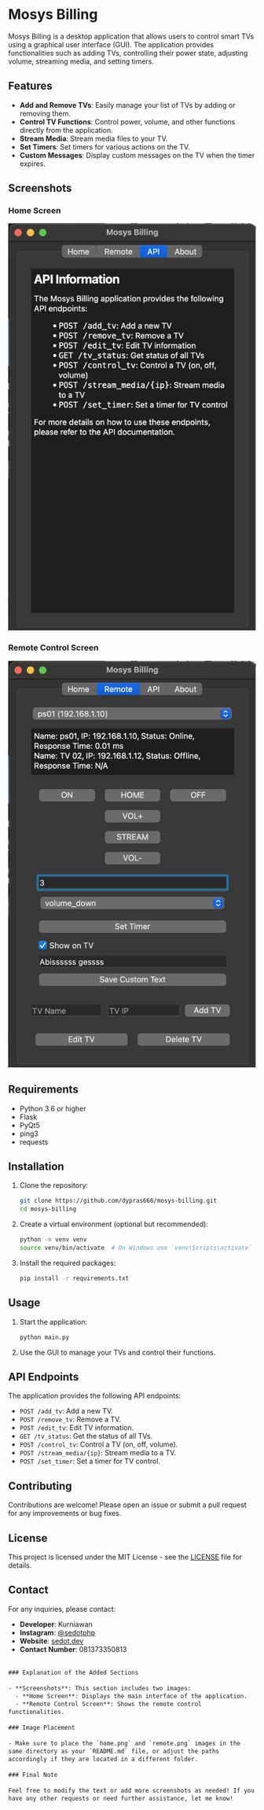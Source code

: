 # Mosys Billing

Mosys Billing is a desktop application that allows users to control smart TVs using a graphical user interface (GUI). The application provides functionalities such as adding TVs, controlling their power state, adjusting volume, streaming media, and setting timers.

## Features

- **Add and Remove TVs**: Easily manage your list of TVs by adding or removing them.
- **Control TV Functions**: Control power, volume, and other functions directly from the application.
- **Stream Media**: Stream media files to your TV.
- **Set Timers**: Set timers for various actions on the TV.
- **Custom Messages**: Display custom messages on the TV when the timer expires.

## Screenshots

### Home Screen
![Home Screen](home.png)

### Remote Control Screen
![Remote Control Screen](remote.png)

## Requirements

- Python 3.6 or higher
- Flask
- PyQt5
- ping3
- requests

## Installation

1. Clone the repository:

   ```bash
   git clone https://github.com/dypras666/mosys-billing.git
   cd mosys-billing
   ```

2. Create a virtual environment (optional but recommended):

   ```bash
   python -m venv venv
   source venv/bin/activate  # On Windows use `venv\Scripts\activate`
   ```

3. Install the required packages:

   ```bash
   pip install -r requirements.txt
   ```

## Usage

1. Start the application:

   ```bash
   python main.py
   ```

2. Use the GUI to manage your TVs and control their functions.

## API Endpoints

The application provides the following API endpoints:

- `POST /add_tv`: Add a new TV.
- `POST /remove_tv`: Remove a TV.
- `POST /edit_tv`: Edit TV information.
- `GET /tv_status`: Get the status of all TVs.
- `POST /control_tv`: Control a TV (on, off, volume).
- `POST /stream_media/{ip}`: Stream media to a TV.
- `POST /set_timer`: Set a timer for TV control.

## Contributing

Contributions are welcome! Please open an issue or submit a pull request for any improvements or bug fixes.

## License

This project is licensed under the MIT License - see the [LICENSE](LICENSE) file for details.

## Contact

For any inquiries, please contact:

- **Developer**: Kurniawan
- **Instagram**: [@sedotphp](https://instagram.com/sedotphp)
- **Website**: [sedot.dev](https://sedot.dev)
- **Contact Number**: 081373350813
```

### Explanation of the Added Sections

- **Screenshots**: This section includes two images:
  - **Home Screen**: Displays the main interface of the application.
  - **Remote Control Screen**: Shows the remote control functionalities.

### Image Placement

- Make sure to place the `home.png` and `remote.png` images in the same directory as your `README.md` file, or adjust the paths accordingly if they are located in a different folder.

### Final Note

Feel free to modify the text or add more screenshots as needed! If you have any other requests or need further assistance, let me know!